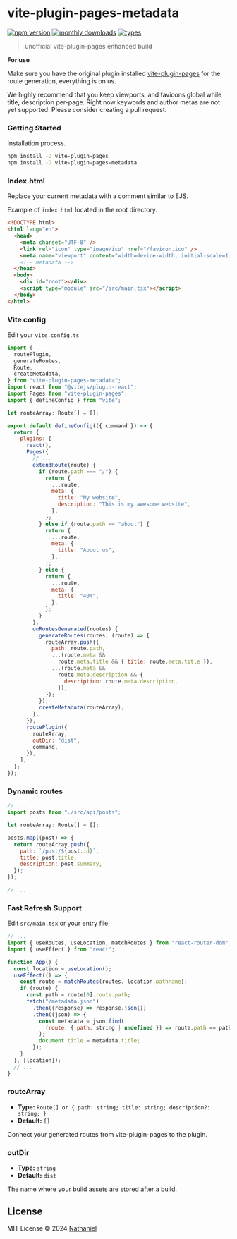 # vite-plugin-pages-metadata

[![npm version](https://badgen.net/npm/v/vite-plugin-pages-metadata)](https://www.npmjs.com/package/vite-plugin-pages-metadata)
[![monthly downloads](https://badgen.net/npm/dm/vite-plugin-pages-metadata)](https://www.npmjs.com/package/vite-plugin-pages-metadata)
[![types](https://badgen.net/npm/types/vite-plugin-pages-metadata)](https://github.com/nathanielrz/vite-plugin-pages-metadata/blob/main/src/types.ts)

> unofficial vite-plugin-pages enhanced build

**For use**

Make sure you have the original plugin installed [vite-plugin-pages](https://github.com/hannoeru/vite-plugin-pages) for the route generation, everything is on us.

We highly recommend that you keep viewports, and favicons global while title, description per-page. Right now keywords and author metas are not yet supported. Please consider creating a pull request.

### Getting Started

Installation process.

```bash
npm install -D vite-plugin-pages
npm install -D vite-plugin-pages-metadata
```

### Index.html

Replace your current metadata with a comment similar to EJS.

Example of `index.html` located in the root directory.

```html
<!DOCTYPE html>
<html lang="en">
  <head>
    <meta charset="UTF-8" />
    <link rel="icon" type="image/ico" href="/favicon.ico" />
    <meta name="viewport" content="width=device-width, initial-scale=1.0" />
    <!-- metadata -->
  </head>
  <body>
    <div id="root"></div>
    <script type="module" src="/src/main.tsx"></script>
  </body>
</html>
```

### Vite config

Edit your `vite.config.ts`

```js
import {
  routePlugin,
  generateRoutes,
  Route,
  createMetadata,
} from "vite-plugin-pages-metadata";
import react from "@vitejs/plugin-react";
import Pages from "vite-plugin-pages";
import { defineConfig } from "vite";

let routeArray: Route[] = [];

export default defineConfig(({ command }) => {
  return {
    plugins: [
      react(),
      Pages({
        // ...
        extendRoute(route) {
          if (route.path === "/") {
            return {
              ...route,
              meta: {
                title: "My website",
                description: "This is my awesome website",
              },
            };
          } else if (route.path == "about") {
            return {
              ...route,
              meta: {
                title: "About us",
              },
            };
          } else {
            return {
              ...route,
              meta: {
                title: "404",
              },
            };
          }
        },
        onRoutesGenerated(routes) {
          generateRoutes(routes, (route) => {
            routeArray.push({
              path: route.path,
              ...(route.meta &&
                route.meta.title && { title: route.meta.title }),
              ...(route.meta &&
                route.meta.description && {
                  description: route.meta.description,
                }),
            });
          });
          createMetadata(routeArray);
        },
      }),
      routePlugin({
        routeArray,
        outDir: "dist",
        command,
      }),
    ],
  };
});
```

### Dynamic routes

```js
// ...
import posts from "./src/api/posts";

let routeArray: Route[] = [];

posts.map((post) => {
  return routeArray.push({
    path: `/post/${post.id}`,
    title: post.title,
    description: post.summary,
  });
});

// ...
```

### Fast Refresh Support

Edit `src/main.tsx` or your entry file.

```js
// ...
import { useRoutes, useLocation, matchRoutes } from "react-router-dom";
import { useEffect } from "react";

function App() {
  const location = useLocation();
  useEffect(() => {
    const route = matchRoutes(routes, location.pathname);
    if (route) {
      const path = route[0].route.path;
      fetch("/metadata.json")
        .then((response) => response.json())
        .then((json) => {
          const metadata = json.find(
            (route: { path: string | undefined }) => route.path == path
          );
          document.title = metadata.title;
        });
    }
  }, [location]);
  // ...
}
```

### routeArray

- **Type:** `Route[] or { path: string; title: string; description?: string; }`
- **Default:** `[]`

Connect your generated routes from vite-plugin-pages to the plugin.

### outDir

- **Type:** `string`
- **Default:** `dist`

The name where your build assets are stored after a build.

## License

MIT License © 2024 [Nathaniel](https://github.com/nathanielrz)
